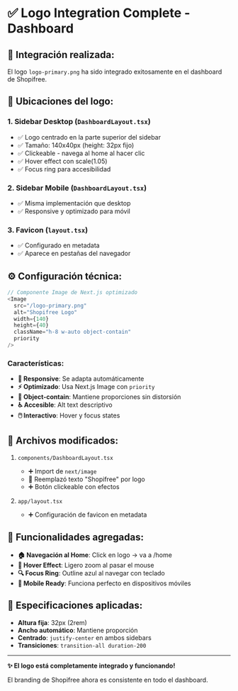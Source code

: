 # ✅ Logo Integration Complete - Dashboard

## 🎯 **Integración realizada:**

El logo `logo-primary.png` ha sido integrado exitosamente en el dashboard de Shopifree.

## 📱 **Ubicaciones del logo:**

### 1. **Sidebar Desktop** (`DashboardLayout.tsx`)
- ✅ Logo centrado en la parte superior del sidebar
- ✅ Tamaño: 140x40px (height: 32px fijo)
- ✅ Clickeable - navega al home al hacer clic
- ✅ Hover effect con scale(1.05)
- ✅ Focus ring para accesibilidad

### 2. **Sidebar Mobile** (`DashboardLayout.tsx`)  
- ✅ Misma implementación que desktop
- ✅ Responsive y optimizado para móvil

### 3. **Favicon** (`layout.tsx`)
- ✅ Configurado en metadata
- ✅ Aparece en pestañas del navegador

## ⚙️ **Configuración técnica:**

```typescript
// Componente Image de Next.js optimizado
<Image 
  src="/logo-primary.png" 
  alt="Shopifree Logo" 
  width={140} 
  height={40}
  className="h-8 w-auto object-contain"
  priority
/>
```

### **Características:**
- **📐 Responsive**: Se adapta automáticamente
- **⚡ Optimizado**: Usa Next.js Image con `priority`
- **🎨 Object-contain**: Mantiene proporciones sin distorsión
- **♿ Accesible**: Alt text descriptivo
- **🖱️ Interactivo**: Hover y focus states

## 📁 **Archivos modificados:**

1. `components/DashboardLayout.tsx`
   - ➕ Import de `next/image`
   - 🔄 Reemplazó texto "Shopifree" por logo
   - ➕ Botón clickeable con efectos

2. `app/layout.tsx`
   - ➕ Configuración de favicon en metadata

## 🚀 **Funcionalidades agregadas:**

- **🏠 Navegación al Home**: Click en logo → va a /home
- **🎯 Hover Effect**: Ligero zoom al pasar el mouse
- **🔍 Focus Ring**: Outline azul al navegar con teclado
- **📱 Mobile Ready**: Funciona perfecto en dispositivos móviles

## 🎨 **Especificaciones aplicadas:**

- **Altura fija**: 32px (2rem)
- **Ancho automático**: Mantiene proporción
- **Centrado**: `justify-center` en ambos sidebars
- **Transiciones**: `transition-all duration-200`

---

**✨ El logo está completamente integrado y funcionando!** 

El branding de Shopifree ahora es consistente en todo el dashboard. 